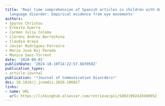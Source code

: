 ```yaml
---
title: 'Real time comprehension of Spanish articles in children with developmental
  language disorder: Empirical evidence from eye movements'
authors:
- Spyros Christou
- Ernesto Guerra
- Carmen Julia Coloma
- Llorenç Andreu Barrachina
- Claudia Araya
- Javier Rodriguez-Ferreiro
- Maria Jose Buj Pereda
- Monica Sanz-Torrent
date: '2020-09-01'
publishDate: '2024-10-10T14:22:57.603958Z'
publication_types:
- article-journal
publication: '*Journal of Communication Disorders*'
doi: 10.1016/j.jcomdis.2020.106027
links:
- name: URL
  url: https://linkinghub.elsevier.com/retrieve/pii/S0021992420300952
---
```

